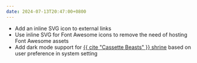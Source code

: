 ```yaml
---
date: 2024-07-13T20:47:00+0800
---
```


* Add an inline SVG icon to external links
* Use inline SVG for Font Awesome icons to remove the need of hosting Font Awesome assets
* Add dark mode support for [{{ cite "Cassette Beasts" }} shrine](/shrines/cassettebeasts) based on user preference in system setting
